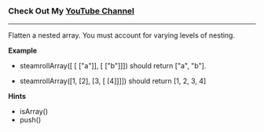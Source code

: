 ### Check Out My [YouTube Channel](https://learn.freecodecamp.org/javascript-algorithms-and-data-structures/intermediate-algorithm-scripting/steamroller)

---
Flatten a nested array. You must account for varying levels of nesting.

**Example**

-   steamrollArray([ [ ["a"]], [ ["b"]]]) should return ["a", "b"].

-   steamrollArray([1, [2], [3, [ [4]]]]) should return [1, 2, 3, 4]

**Hints**
-   isArray()
-   push()